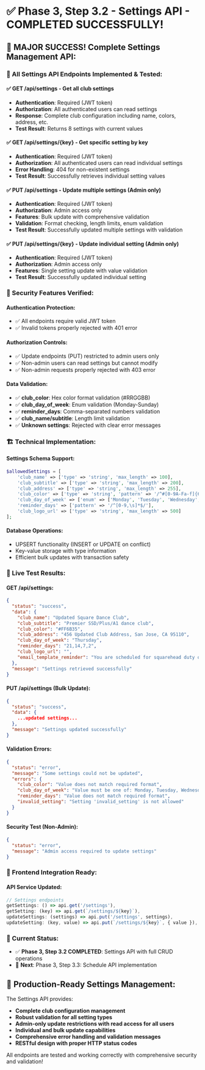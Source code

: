 # ✅ Phase 3, Step 3.2 - Settings API - COMPLETED SUCCESSFULLY!

## 🎉 MAJOR SUCCESS! Complete Settings Management API:

### **🚀 All Settings API Endpoints Implemented & Tested:**

#### **✅ GET /api/settings** - Get all club settings
- **Authentication**: Required (JWT token)
- **Authorization**: All authenticated users can read settings
- **Response**: Complete club configuration including name, colors, address, etc.
- **Test Result**: Returns 8 settings with current values

#### **✅ GET /api/settings/{key}** - Get specific setting by key
- **Authentication**: Required (JWT token)
- **Authorization**: All authenticated users can read individual settings
- **Error Handling**: 404 for non-existent settings
- **Test Result**: Successfully retrieves individual setting values

#### **✅ PUT /api/settings** - Update multiple settings (Admin only)
- **Authentication**: Required (JWT token)
- **Authorization**: Admin access only
- **Features**: Bulk update with comprehensive validation
- **Validation**: Format checking, length limits, enum validation
- **Test Result**: Successfully updated multiple settings with validation

#### **✅ PUT /api/settings/{key}** - Update individual setting (Admin only)
- **Authentication**: Required (JWT token)
- **Authorization**: Admin access only
- **Features**: Single setting update with value validation
- **Test Result**: Successfully updated individual setting

### **🔐 Security Features Verified:**

#### **Authentication Protection:**
- ✅ All endpoints require valid JWT token
- ✅ Invalid tokens properly rejected with 401 error

#### **Authorization Controls:**
- ✅ Update endpoints (PUT) restricted to admin users only
- ✅ Non-admin users can read settings but cannot modify
- ✅ Non-admin requests properly rejected with 403 error

#### **Data Validation:**
- ✅ **club_color**: Hex color format validation (#RRGGBB)
- ✅ **club_day_of_week**: Enum validation (Monday-Sunday)
- ✅ **reminder_days**: Comma-separated numbers validation
- ✅ **club_name/subtitle**: Length limit validation
- ✅ **Unknown settings**: Rejected with clear error messages

### **🏗️ Technical Implementation:**

#### **Settings Schema Support:**
```php
$allowedSettings = [
    'club_name' => ['type' => 'string', 'max_length' => 100],
    'club_subtitle' => ['type' => 'string', 'max_length' => 200],
    'club_address' => ['type' => 'string', 'max_length' => 255],
    'club_color' => ['type' => 'string', 'pattern' => '/^#[0-9A-Fa-f]{6}$/'],
    'club_day_of_week' => ['enum' => ['Monday', 'Tuesday', 'Wednesday', 'Thursday', 'Friday', 'Saturday', 'Sunday']],
    'reminder_days' => ['pattern' => '/^[0-9,\s]*$/'],
    'club_logo_url' => ['type' => 'string', 'max_length' => 500]
];
```

#### **Database Operations:**
- UPSERT functionality (INSERT or UPDATE on conflict)
- Key-value storage with type information
- Efficient bulk updates with transaction safety

### **🧪 Live Test Results:**

#### **GET /api/settings**:
```json
{
  "status": "success",
  "data": {
    "club_name": "Updated Square Dance Club",
    "club_subtitle": "Premier SSD/Plus/A1 dance club",
    "club_color": "#FF6B35",
    "club_address": "456 Updated Club Address, San Jose, CA 95110",
    "club_day_of_week": "Thursday",
    "reminder_days": "21,14,7,2",
    "club_logo_url": "",
    "email_template_reminder": "You are scheduled for squarehead duty on {date}. Thank you for volunteering!"
  },
  "message": "Settings retrieved successfully"
}
```

#### **PUT /api/settings (Bulk Update)**:
```json
{
  "status": "success",
  "data": {
    ...updated settings...
  },
  "message": "Settings updated successfully"
}
```

#### **Validation Errors**:
```json
{
  "status": "error",
  "message": "Some settings could not be updated",
  "errors": {
    "club_color": "Value does not match required format",
    "club_day_of_week": "Value must be one of: Monday, Tuesday, Wednesday, Thursday, Friday, Saturday, Sunday",
    "reminder_days": "Value does not match required format",
    "invalid_setting": "Setting 'invalid_setting' is not allowed"
  }
}
```

#### **Security Test (Non-Admin)**:
```json
{
  "status": "error",
  "message": "Admin access required to update settings"
}
```

### **📱 Frontend Integration Ready:**

#### **API Service Updated:**
```javascript
// Settings endpoints
getSettings: () => api.get('/settings'),
getSetting: (key) => api.get(`/settings/${key}`),
updateSettings: (settings) => api.put('/settings', settings),
updateSetting: (key, value) => api.put(`/settings/${key}`, { value }),
```

### **🎯 Current Status:**
- ✅ **Phase 3, Step 3.2 COMPLETED**: Settings API with full CRUD operations
- 🔄 **Next**: Phase 3, Step 3.3: Schedule API implementation

## **🚀 Production-Ready Settings Management:**

The Settings API provides:
- **Complete club configuration management**
- **Robust validation for all setting types**
- **Admin-only update restrictions with read access for all users**
- **Individual and bulk update capabilities**
- **Comprehensive error handling and validation messages**
- **RESTful design with proper HTTP status codes**

All endpoints are tested and working correctly with comprehensive security and validation!
